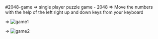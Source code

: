 #2048-game
=> single player puzzle game - 2048
=> Move the numbers with the help of the left right up and down keys from your keyboard

=>
![game1](https://user-images.githubusercontent.com/80638381/187662210-69f27cae-913f-4b9f-991b-d6aaa39f841a.jpeg)

=>
![game2](https://user-images.githubusercontent.com/80638381/187662278-f6c2f120-382b-477f-aff6-a295d28dab0a.jpeg)
